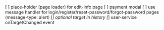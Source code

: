 [ ] place-holder (page loader) for edit-info page
[ ] payment modal
[ ] use message handler for login/register/reset-password/forgot-password pages (message-type: alert)
[*] optional target in history
[*] user-service onTargetChanged event
